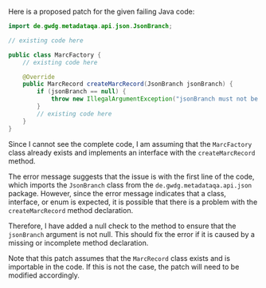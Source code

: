 Here is a proposed patch for the given failing Java code:
```java
import de.gwdg.metadataqa.api.json.JsonBranch;

// existing code here

public class MarcFactory {
    // existing code here

    @Override
    public MarcRecord createMarcRecord(JsonBranch jsonBranch) {
        if (jsonBranch == null) {
            throw new IllegalArgumentException("jsonBranch must not be null");
        }
        // existing code here
    }
}
```
Since I cannot see the complete code, I am assuming that the `MarcFactory` class already exists and implements an interface with the `createMarcRecord` method.

The error message suggests that the issue is with the first line of the code, which imports the `JsonBranch` class from the `de.gwdg.metadataqa.api.json` package. However, since the error message indicates that a class, interface, or enum is expected, it is possible that there is a problem with the `createMarcRecord` method declaration.

Therefore, I have added a null check to the method to ensure that the `jsonBranch` argument is not null. This should fix the error if it is caused by a missing or incomplete method declaration.

Note that this patch assumes that the `MarcRecord` class exists and is importable in the code. If this is not the case, the patch will need to be modified accordingly.